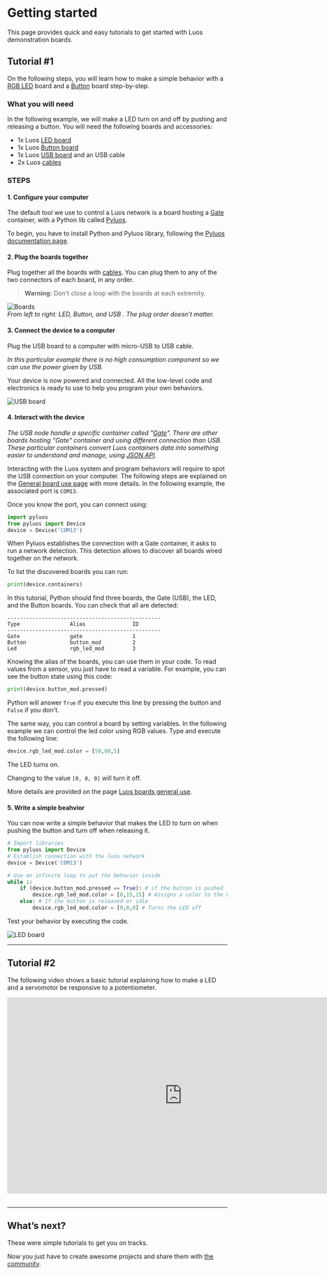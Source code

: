 # Getting started

This page provides quick and easy tutorials to get started with Luos demonstration boards.

## Tutorial \#1

On the following steps, you will learn how to make a simple behavior with a [RGB LED](./boards_list/rgbled.md) board and a [Button](./boards_list/button.md) board step-by-step.

### What you will need

In the following example, we will make a LED turn on and off by pushing and releasing a button. You will need the following boards and accessories:

- 1x Luos [LED board](./boards_list/rgbled.md)
- 1x Luos [Button board](./boards_list/button.md)
- 1x Luos [USB board](./boards_list/usb.md) and an USB cable
- 2x Luos [cables](./boards_list/cables.md)

### STEPS

#### 1. Configure your computer

The default tool we use to control a Luos network is a board hosting a [Gate](../software/containers_list/gate.md) container, with a Python lib called [Pyluos](../software/pyluos.md).

To begin, you have to install Python and Pyluos library, following the [Pyluos documentation page](../software/pyluos.html).

#### 2. Plug the boards together

Plug together all the boards with [cables](./boards_list/cables.md). You can plug them to any of the two connectors of each board, in any order.

> **Warning:** Don't close a loop with the boards at each extremity.

![Boards](//img/quickstart-1.png)<br />
_From left to right: LED, Button, and USB . The plug order doesn’t matter._

#### 3. Connect the device to a computer

Plug the USB board to a computer with micro-USB to USB cable.

_In this particular example there is no high consumption component so we can use the power given by USB._

Your device is now powered and connected. All the low-level code and electronics is ready to use to help you program your own behaviors.

![USB board](/img/quickstart-2.png)<br />

#### 4. Interact with the device

_The USB node handle a specific container called "[Gate](../software/containers_list/gate.md)". There are other boards hosting "Gate" container and using different connection than USB. These particular containers convert Luos containers data into something easier to understand and manage, using [JSON API](../software/json-api.md)._

Interacting with the Luos system and program behaviors will require to spot the USB connection on your computer. The following steps are explained on the [General board use page](./electronic-use.md) with more details. In the following example, the associated port is `COM13`.

Once you know the port, you can connect using:

```python
import pyluos
from pyluos import Device
device = Device('COM13')
```

When Pyluos establishes the connection with a Gate container, it asks to run a network detection. This detection allows to discover all boards wired together on the network.

To list the discovered boards you can run:

```python
print(device.containers)
```

In this tutorial, Python should find three boards, the Gate (USB), the LED, and the Button boards. You can check that all are detected:

```AsciiDoc
-------------------------------------------------
Type                Alias               ID
-------------------------------------------------
Gate                gate                1
Button              button_mod          2
Led                 rgb_led_mod         3
```

Knowing the alias of the boards, you can use them in your code.
To read values from a sensor, you just have to read a variable. For example, you can see the button state using this code:

```python
print(device.button_mod.pressed)
```

Python will answer `True` if you execute this line by pressing the button and `False` if you don't.

The same way, you can control a board by setting variables.
In the following example we can control the led color using RGB values. Type and execute the following line:

```python
device.rgb_led_mod.color = [50,80,5]
```

The LED turns on.

Changing to the value `[0, 0, 0]` will turn it off.

More details are provided on the page <a href="./electronic-use.md">Luos boards general use</a>.

#### 5. Write a simple beahvior

You can now write a simple behavior that makes the LED to turn on when pushing the button and turn off when releasing it.

```python
# Import libraries
from pyluos import Device
# Establish connection with the luos network
device = Device('COM13')

# Use an infinite loop to put the behavior inside
while 1:
    if (device.button_mod.pressed == True): # if the button is pushed
        device.rgb_led_mod.color = [0,15,15] # Assigns a color to the LED
    else: # If the button is released or idle
        device.rgb_led_mod.color = [0,0,0] # Turns the LED off
```

Test your behavior by executing the code.

![LED board](/img/quickstart-3.png)

---

## Tutorial \#2

The following video shows a basic tutorial explaining how to make a LED and a servomotor be responsive to a potentiometer.

<iframe width="800" height="450" src="https://www.youtube.com/embed/ula16zdZgDk?feature=oembed" frameborder="0" allow="accelerometer; autoplay; encrypted-media; gyroscope; picture-in-picture" allowfullscreen></iframe><br /><br />

---

## What’s next?

These were simple tutorials to get you on tracks.

Now you just have to create awesome projects and share them with <a href="https://community.luos.io" target="_blank">the community</a>.
